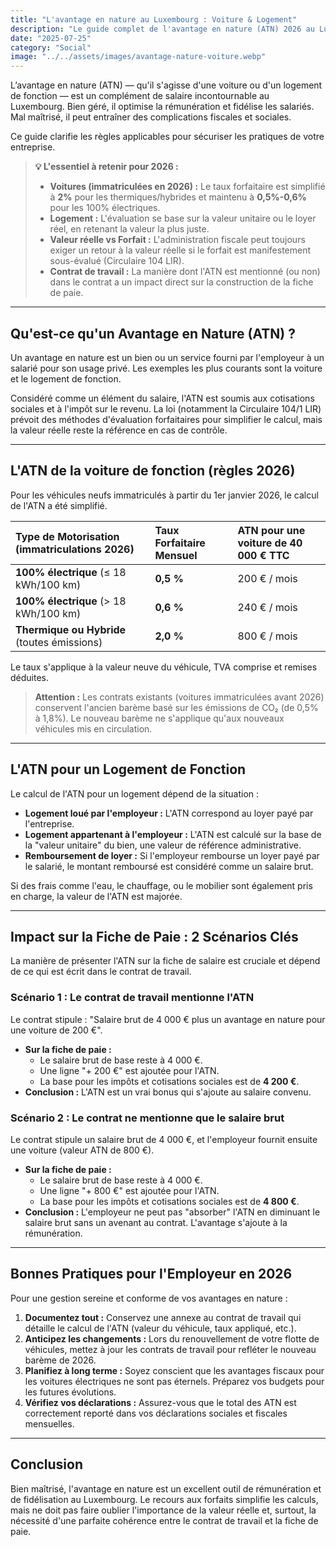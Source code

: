 ```yaml
---
title: "L'avantage en nature au Luxembourg : Voiture & Logement"
description: "Le guide complet de l'avantage en nature (ATN) 2026 au Luxembourg. Maîtrisez les règles pour les véhicules et logements, le calcul, et l'impact sur la fiche de paie."
date: "2025-07-25"
category: "Social"
image: "../../assets/images/avantage-nature-voiture.webp"
---
```


L’avantage en nature (ATN) — qu'il s'agisse d'une voiture ou d'un logement de fonction — est un complément de salaire incontournable au Luxembourg. Bien géré, il optimise la rémunération et fidélise les salariés. Mal maîtrisé, il peut entraîner des complications fiscales et sociales.

Ce guide clarifie les règles applicables pour sécuriser les pratiques de votre entreprise.

> **💡 L'essentiel à retenir pour 2026 :**
> * **Voitures (immatriculées en 2026) :** Le taux forfaitaire est simplifié à **2%** pour les thermiques/hybrides et maintenu à **0,5%-0,6%** pour les 100% électriques.
> * **Logement :** L'évaluation se base sur la valeur unitaire ou le loyer réel, en retenant la valeur la plus juste.
> * **Valeur réelle vs Forfait :** L'administration fiscale peut toujours exiger un retour à la valeur réelle si le forfait est manifestement sous-évalué (Circulaire 104 LIR).
> * **Contrat de travail :** La manière dont l'ATN est mentionné (ou non) dans le contrat a un impact direct sur la construction de la fiche de paie.

---

## Qu'est-ce qu'un Avantage en Nature (ATN) ?

Un avantage en nature est un bien ou un service fourni par l'employeur à un salarié pour son usage privé. Les exemples les plus courants sont la voiture et le logement de fonction.

Considéré comme un élément du salaire, l'ATN est soumis aux cotisations sociales et à l'impôt sur le revenu. La loi (notamment la Circulaire 104/1 LIR) prévoit des méthodes d'évaluation forfaitaires pour simplifier le calcul, mais la valeur réelle reste la référence en cas de contrôle.

---

## L'ATN de la voiture de fonction (règles 2026)

Pour les véhicules neufs immatriculés à partir du 1er janvier 2026, le calcul de l'ATN a été simplifié.

| Type de Motorisation (immatriculations 2026) | Taux Forfaitaire Mensuel | ATN pour une voiture de 40 000 € TTC |
| :--- | :--- | :--- |
| **100% électrique** (≤ 18 kWh/100 km) | **0,5 %** | 200 € / mois |
| **100% électrique** (> 18 kWh/100 km) | **0,6 %** | 240 € / mois |
| **Thermique ou Hybride** (toutes émissions) | **2,0 %** | 800 € / mois |

Le taux s'applique à la valeur neuve du véhicule, TVA comprise et remises déduites.

> **Attention :** Les contrats existants (voitures immatriculées avant 2026) conservent l'ancien barème basé sur les émissions de CO₂ (de 0,5% à 1,8%). Le nouveau barème ne s'applique qu'aux nouveaux véhicules mis en circulation.

---

## L'ATN pour un Logement de Fonction

Le calcul de l'ATN pour un logement dépend de la situation :

* **Logement loué par l'employeur :** L'ATN correspond au loyer payé par l'entreprise.
* **Logement appartenant à l'employeur :** L'ATN est calculé sur la base de la "valeur unitaire" du bien, une valeur de référence administrative.
* **Remboursement de loyer :** Si l'employeur rembourse un loyer payé par le salarié, le montant remboursé est considéré comme un salaire brut.

Si des frais comme l'eau, le chauffage, ou le mobilier sont également pris en charge, la valeur de l'ATN est majorée.

---

## Impact sur la Fiche de Paie : 2 Scénarios Clés

La manière de présenter l'ATN sur la fiche de salaire est cruciale et dépend de ce qui est écrit dans le contrat de travail.

### Scénario 1 : Le contrat de travail mentionne l'ATN

Le contrat stipule : "Salaire brut de 4 000 € plus un avantage en nature pour une voiture de 200 €".

* **Sur la fiche de paie :**
    * Le salaire brut de base reste à 4 000 €.
    * Une ligne "+ 200 €" est ajoutée pour l'ATN.
    * La base pour les impôts et cotisations sociales est de **4 200 €**.
* **Conclusion :** L'ATN est un vrai bonus qui s'ajoute au salaire convenu.

### Scénario 2 : Le contrat ne mentionne que le salaire brut

Le contrat stipule un salaire brut de 4 000 €, et l'employeur fournit ensuite une voiture (valeur ATN de 800 €).

* **Sur la fiche de paie :**
    * Le salaire brut de base reste à 4 000 €.
    * Une ligne "+ 800 €" est ajoutée pour l'ATN.
    * La base pour les impôts et cotisations sociales est de **4 800 €**.
* **Conclusion :** L'employeur ne peut pas "absorber" l'ATN en diminuant le salaire brut sans un avenant au contrat. L'avantage s'ajoute à la rémunération.

---

## Bonnes Pratiques pour l'Employeur en 2026

Pour une gestion sereine et conforme de vos avantages en nature :

1.  **Documentez tout :** Conservez une annexe au contrat de travail qui détaille le calcul de l'ATN (valeur du véhicule, taux appliqué, etc.).
2.  **Anticipez les changements :** Lors du renouvellement de votre flotte de véhicules, mettez à jour les contrats de travail pour refléter le nouveau barème de 2026.
3.  **Planifiez à long terme :** Soyez conscient que les avantages fiscaux pour les voitures électriques ne sont pas éternels. Préparez vos budgets pour les futures évolutions.
4.  **Vérifiez vos déclarations :** Assurez-vous que le total des ATN est correctement reporté dans vos déclarations sociales et fiscales mensuelles.

---

## Conclusion

Bien maîtrisé, l'avantage en nature est un excellent outil de rémunération et de fidélisation au Luxembourg. Le recours aux forfaits simplifie les calculs, mais ne doit pas faire oublier l'importance de la valeur réelle et, surtout, la nécessité d'une parfaite cohérence entre le contrat de travail et la fiche de paie.